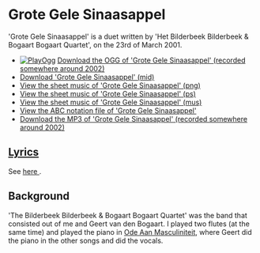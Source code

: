 # Grote Gele Sinaasappel

'Grote Gele Sinaasappel' is a duet written
by 'Het Bilderbeek Bilderbeek & Bogaart Bogaart Quartet', on the 23rd of
March 2001.

 * [![PlayOgg](http://static.fsf.org/playogg/Play_ogg_80x15.png "I support PlayOgg!")](http://playogg.org) [Download the OGG of 'Grote Gele Sinaasappel' (recorded somewhere around 2002)](http://www.richelbilderbeek.nl/CD01_04GroteGeleSinaasappel.ogg)
 * [Download 'Grote Gele Sinaasappel' (mid)](http://www.richelbilderbeek.nl/SongGroteGeleSinaasappel.mid)
 * [View the sheet music of 'Grote Gele Sinaasappel' (png)](02_grote_gele_sinaasappel.png)
 * [View the sheet music of 'Grote Gele Sinaasappel' (ps)](02_grote_gele_sinaasappel.ps)
 * [View the sheet music of 'Grote Gele Sinaasappel' (mus)](02_grote_gele_sinaasappel.mus)
 * [View the ABC notation file of 'Grote Gele Sinaasappel'](02_grote_gele_sinaasappel.abc)
 * [Download the MP3 of 'Grote Gele Sinaasappel' (recorded somewhere around 2002)](http://www.richelbilderbeek.nl/CD01_04GroteGeleSinaasappel.mp3)

## [Lyrics](02_grote_gele_sinaasappel.txt)

See [here ](02_grote_gele_sinaasappel.txt).

## Background

'The Bilderbeek Bilderbeek & Bogaart Bogaart Quartet' was the band 
that consisted out of me and Geert van den Bogaart. I played 
two flutes (at the same time) and played the piano 
in [Ode Aan Masculiniteit](03_ode_aan_masculiniteit.md), where
Geert did the piano in the other songs and did the vocals.
